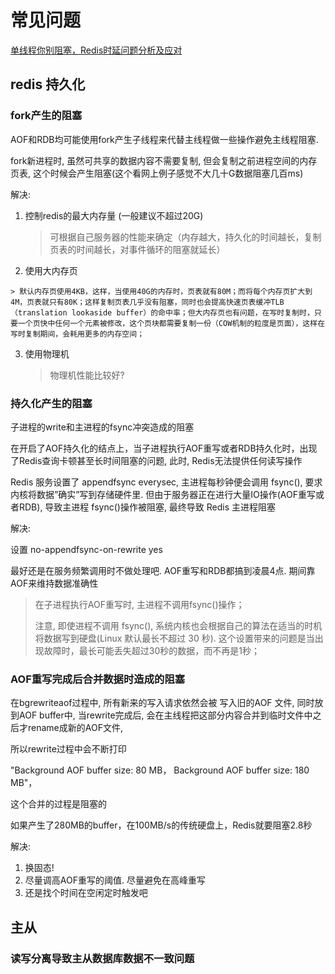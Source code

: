 # 常见问题

[单线程你别阻塞，Redis时延问题分析及应对](https://blog.csdn.net/liudong1105/article/details/50260841)



## redis 持久化

### fork产生的阻塞

AOF和RDB均可能使用fork产生子线程来代替主线程做一些操作避免主线程阻塞. 

fork新进程时, 虽然可共享的数据内容不需要复制, 但会复制之前进程空间的内存页表, 这个时候会产生阻塞(这个看网上例子感觉不大几十G数据阻塞几百ms)

解决: 

 1. 控制redis的最大内存量 (一般建议不超过20G)

    > 可根据自己服务器的性能来确定（内存越大，持久化的时间越长，复制页表的时间越长，对事件循环的阻塞就延长）  

 2.  使用大内存页

    > 默认内存页使用4KB，这样，当使用40G的内存时，页表就有80M；而将每个内存页扩大到4M，页表就只有80K；这样复制页表几乎没有阻塞，同时也会提高快速页表缓冲TLB（translation lookaside buffer）的命中率；但大内存页也有问题，在写时复制时，只要一个页快中任何一个元素被修改，这个页块都需要复制一份（COW机制的粒度是页面），这样在写时复制期间，会耗用更多的内存空间；

 3. 使用物理机

    > 物理机性能比较好?



### 持久化产生的阻塞

子进程的write和主进程的fsync冲突造成的阻塞

在开启了AOF持久化的结点上，当子进程执行AOF重写或者RDB持久化时，出现了Redis查询卡顿甚至长时间阻塞的问题, 此时, Redis无法提供任何读写操作

Redis 服务设置了 appendfsync everysec, 主进程每秒钟便会调用 fsync(),  要求内核将数据”确实”写到存储硬件里. 但由于服务器正在进行大量IO操作(AOF重写或者RDB), 导致主进程 fsync()操作被阻塞, 最终导致 Redis  主进程阻塞 

解决: 

设置 no-appendfsync-on-rewrite yes

最好还是在服务频繁调用时不做处理吧. AOF重写和RDB都搞到凌晨4点. 期间靠AOF来维持数据准确性

> 在子进程执行AOF重写时, 主进程不调用fsync()操作；
>
> 注意, 即使进程不调用 fsync(), 系统内核也会根据自己的算法在适当的时机将数据写到硬盘(Linux 默认最长不超过 30 秒).
> 这个设置带来的问题是当出现故障时，最长可能丢失超过30秒的数据，而不再是1秒；



### AOF重写完成后合并数据时造成的阻塞

在bgrewriteaof过程中, 所有新来的写入请求依然会被 写入旧的AOF 文件, 同时放到AOF buffer中, 当rewrite完成后, 会在主线程把这部分内容合并到临时文件中之后才rename成新的AOF文件,  

所以rewrite过程中会不断打印

"Background AOF buffer size: 80 MB， Background AOF buffer size: 180 MB"，

这个合并的过程是阻塞的

如果产生了280MB的buffer，在100MB/s的传统硬盘上，Redis就要阻塞2.8秒

解决: 

1. 换固态! 
2. 尽量调高AOF重写的阈值. 尽量避免在高峰重写
3. 还是找个时间在空闲定时触发吧



## 主从

### 读写分离导致主从数据库数据不一致问题

